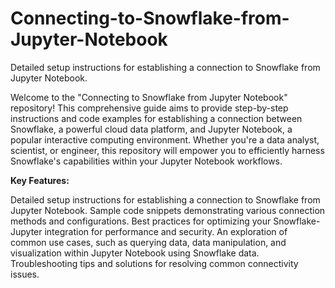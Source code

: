 # Connecting-to-Snowflake-from-Jupyter-Notebook
Detailed setup instructions for establishing a connection to Snowflake from Jupyter Notebook.

Welcome to the "Connecting to Snowflake from Jupyter Notebook" repository! This comprehensive guide aims to provide step-by-step instructions and code examples for establishing a connection between Snowflake, a powerful cloud data platform, and Jupyter Notebook, a popular interactive computing environment. Whether you're a data analyst, scientist, or engineer, this repository will empower you to efficiently harness Snowflake's capabilities within your Jupyter Notebook workflows.

**Key Features:**

Detailed setup instructions for establishing a connection to Snowflake from Jupyter Notebook.
Sample code snippets demonstrating various connection methods and configurations.
Best practices for optimizing your Snowflake-Jupyter integration for performance and security.
An exploration of common use cases, such as querying data, data manipulation, and visualization within Jupyter Notebook using Snowflake data.
Troubleshooting tips and solutions for resolving common connectivity issues.
